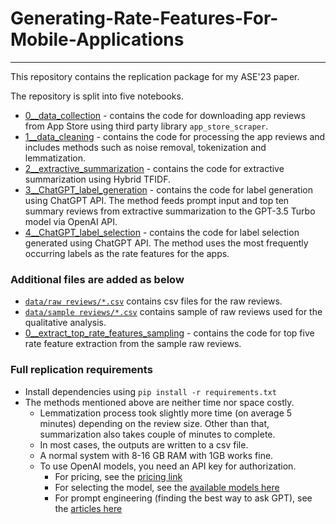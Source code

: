 # Generating-Rate-Features-For-Mobile-Applications
---

This repository contains the replication package for my ASE'23 paper. 

The repository is split into five notebooks.

- [0__data_collection](code/data_collection.ipynb) - contains the code for downloading app reviews from App Store using third party library `app_store_scraper`.
- [1__data_cleaning](code/data_cleaning.ipynb) - contains the code for processing the app reviews and includes methods such as noise removal, tokenization and lemmatization.
- [2__extractive_summarization](code/extractive_summarization.ipynb) - contains the code for extractive summarization using Hybrid TFIDF.
- [3__ChatGPT_label_generation](code/ChatGPT_label_generation.ipynb) - contains the code for label generation using ChatGPT API. 
The method feeds prompt input  and top ten summary reviews from extractive summarization to the GPT-3.5 Turbo model via OpenAI API.
- [4__ChatGPT_label_selection](code/ChatGPT_label_selection.ipynb) - contains the code for label selection generated using ChatGPT API. 
The method uses the most frequently occurring labels as the rate features for the apps.

### Additional files are added as below
- [`data/raw reviews/*.csv`](data/raw%20reviews) contains csv files for the raw reviews.
- [`data/sample reviews/*.csv`](data/sample%20reviews) contains sample of raw reviews used for the qualitative analysis.
- [0__extract_top_rate_features_sampling](code/extract_top_rate_features_sampling.ipynb) - contains the code for top five rate feature extraction from the sample raw reviews.

### Full replication requirements
- Install dependencies using `pip install -r requirements.txt`
- The methods mentioned above are neither time nor space costly. 
  - Lemmatization process took slightly more time (on average 5 minutes) depending on the review size. Other than that, summarization also takes couple of minutes to complete. 
  - In most cases, the outputs are written to a csv file. 
  - A normal system with 8-16 GB RAM with 1GB works fine.
  - To use OpenAI models, you need an API key for authorization. 
    - For pricing, see the [pricing link](https://openai.com/pricing)
    - For selecting the model, see the [available models here](https://platform.openai.com/docs/models)
    - For prompt engineering (finding the best way to ask GPT), see the [articles here](https://help.openai.com/en/articles/6654000-best-practices-for-prompt-engineering-with-openai-api)
   
